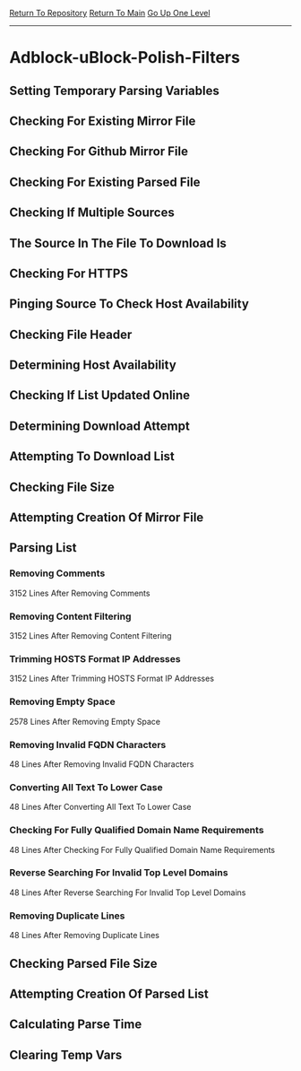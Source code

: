 [Return To Repository](https://github.com/deathbybandaid/piholeparser/)
[Return To Main](https://github.com/deathbybandaid/piholeparser/blob/master/RecentRunLogs/Mainlog.md)
[Go Up One Level](https://github.com/deathbybandaid/piholeparser/blob/master/RecentRunLogs/TopLevelScripts/30-Processing-Blacklists.md)
____________________________________
# Adblock-uBlock-Polish-Filters
## Setting Temporary Parsing Variables
## Checking For Existing Mirror File
## Checking For Github Mirror File
## Checking For Existing Parsed File
## Checking If Multiple Sources
## The Source In The File To Download Is
## Checking For HTTPS
## Pinging Source To Check Host Availability
## Checking File Header
## Determining Host Availability
## Checking If List Updated Online
## Determining Download Attempt
## Attempting To Download List
## Checking File Size
## Attempting Creation Of Mirror File
## Parsing List
### Removing Comments
3152 Lines After Removing Comments
### Removing Content Filtering
3152 Lines After Removing Content Filtering
### Trimming HOSTS Format IP Addresses
3152 Lines After Trimming HOSTS Format IP Addresses
### Removing Empty Space
2578 Lines After Removing Empty Space
### Removing Invalid FQDN Characters
48 Lines After Removing Invalid FQDN Characters
### Converting All Text To Lower Case
48 Lines After Converting All Text To Lower Case
### Checking For Fully Qualified Domain Name Requirements
48 Lines After Checking For Fully Qualified Domain Name Requirements
### Reverse Searching For Invalid Top Level Domains
48 Lines After Reverse Searching For Invalid Top Level Domains
### Removing Duplicate Lines
48 Lines After Removing Duplicate Lines
## Checking Parsed File Size
## Attempting Creation Of Parsed List
## Calculating Parse Time
## Clearing Temp Vars
